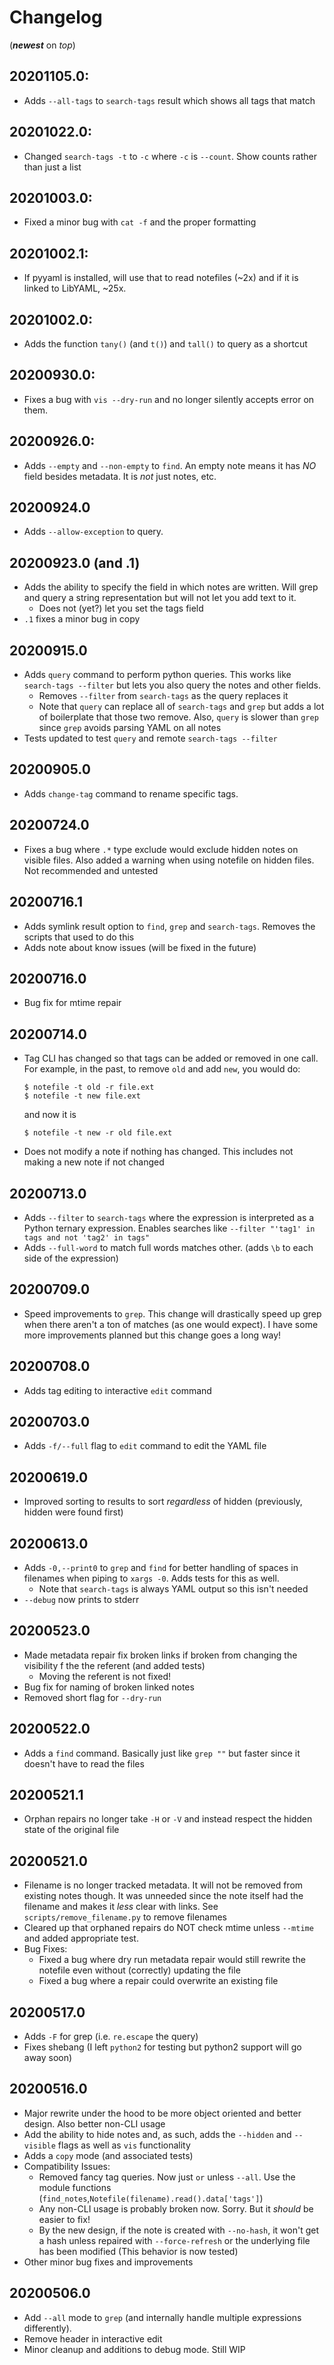 # Changelog

(**_newest_** on *top*)

## 20201105.0:

* Adds `--all-tags` to `search-tags` result which shows all tags that match

## 20201022.0:

* Changed `search-tags -t` to `-c` where `-c` is `--count`. Show counts rather than just a list

## 20201003.0:

* Fixed a minor bug with `cat -f` and the proper formatting

## 20201002.1:

* If pyyaml is installed, will use that to read notefiles (~2x) and if it is linked to LibYAML, ~25x.

## 20201002.0:

* Adds the function `tany()` (and `t()`) and `tall()` to query as a shortcut

## 20200930.0:

* Fixes a bug with `vis --dry-run` and no longer silently accepts error on them.

## 20200926.0:

* Adds `--empty` and `--non-empty` to `find`. An empty note means it has *NO* field besides metadata. It is *not* just notes, etc.

## 20200924.0

* Adds `--allow-exception` to query.

## 20200923.0 (and .1)

* Adds the ability to specify the field in which notes are written. Will grep and query a string representation but will not let you add text to it.
    * Does not (yet?) let you set the tags field
* `.1` fixes a minor bug in copy

## 20200915.0

* Adds `query` command to perform python queries. This works like `search-tags --filter` but lets you also query the notes and other fields.
    * Removes `--filter` from `search-tags` as the query replaces it
    * Note that `query` can replace all of `search-tags` and `grep` but adds a lot of boilerplate that those two remove. Also, `query` is slower than `grep` since `grep` avoids parsing YAML on all notes
* Tests updated to test `query` and remote `search-tags --filter`

## 20200905.0

* Adds `change-tag` command to rename specific tags.

## 20200724.0

* Fixes a bug where `.*` type exclude would exclude hidden notes on visible files. Also added a warning when using notefile on hidden files. Not recommended and untested

## 20200716.1

* Adds symlink result option to `find`, `grep` and `search-tags`. Removes the scripts that used to do this
* Adds note about know issues (will be fixed in the future)

## 20200716.0

* Bug fix for mtime repair

## 20200714.0

* Tag CLI has changed so that tags can be added or removed in one call. For example, in the past, to remove `old` and add `new`, you would do:
    ```
    $ notefile -t old -r file.ext
    $ notefile -t new file.ext
    ```
    and now it is
    ```
    $ notefile -t new -r old file.ext
    ```
    
* Does not modify a note if nothing has changed. This includes not making a new note if not changed

## 20200713.0

* Adds `--filter` to `search-tags` where the expression is interpreted as a Python ternary expression. Enables searches like `--filter "'tag1' in tags and not 'tag2' in tags"`
* Adds `--full-word` to match full words matches other. (adds `\b` to each side of the expression)

## 20200709.0

* Speed improvements to `grep`.  This change will drastically speed up grep when there aren't a ton of matches (as one would expect). I have some more improvements planned but this change goes a long way!

## 20200708.0

* Adds tag editing to interactive `edit` command

## 20200703.0

* Adds `-f/--full` flag to `edit` command to edit the YAML file

## 20200619.0

* Improved sorting to results to sort *regardless* of hidden (previously, hidden were found first)

## 20200613.0

* Adds `-0,--print0` to `grep` and `find` for better handling of spaces in filenames when piping to `xargs -0`. Adds tests for this as well.
    * Note that `search-tags` is always YAML output so this isn't needed
* `--debug` now prints to stderr

## 20200523.0

* Made metadata repair fix broken links if broken from changing the visibility f the  the referent (and added tests)
    * Moving the referent is not fixed!
* Bug fix for naming of broken linked notes
* Removed short flag for `--dry-run`

## 20200522.0
    
* Adds a `find` command. Basically just like `grep ""` but faster since it doesn't have to read the files
    
## 20200521.1

* Orphan repairs no longer take `-H` or `-V` and instead respect the hidden state of the original file

## 20200521.0

* Filename is no longer tracked metadata. It will not be removed from existing notes though. It was unneeded since the note itself had the filename and makes it *less* clear with links. See `scripts/remove_filename.py` to remove filenames
* Cleared up that orphaned repairs do NOT check mtime unless `--mtime` and added appropriate test.
* Bug Fixes:
    * Fixed a bug where dry run metadata repair would still rewrite the notefile even without (correctly) updating the file
    * Fixed a bug where a repair could overwrite an existing file
    
## 20200517.0

* Adds `-F` for grep (i.e. `re.escape` the query)
* Fixes shebang (I left `python2` for testing but python2 support will go away soon)

## 20200516.0

* Major rewrite under the hood to be more object oriented and better design. Also better non-CLI usage
* Add the ability to hide notes and, as such, adds the `--hidden` and `--visible` flags as well as `vis` functionality
* Adds a `copy` mode (and associated tests)
* Compatibility Issues:
    * Removed fancy tag queries. Now just `or` unless `--all`. Use the module functions (`find_notes`,`Notefile(filename).read().data['tags']`)
    * Any non-CLI usage is probably broken now. Sorry. But it *should* be easier to fix!
    * By the new design, if the note is created with `--no-hash`, it won't get a hash unless repaired with `--force-refresh` or the underlying file has been modified (This behavior is now tested)
* Other minor bug fixes and improvements
        
## 20200506.0 

* Add `--all` mode to `grep` (and internally handle multiple expressions differently).
* Remove header in interactive edit
* Minor cleanup and additions to debug mode. Still WIP
